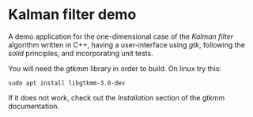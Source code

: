 # Kalman filter demo

A demo application for the one-dimensional case of the _Kalman filter_ algorithm written in C++, having a user-interface using _gtk_, following the _solid_ principles, and incorporating unit tests.

You will need the _gtkmm_ library in order to build. On linux try this:

`sudo apt install libgtkmm-3.0-dev`

If it does not work, check out the _Installation_ section of the gtkmm documentation.
